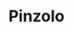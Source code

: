 ---
name: Pinzolo
title: Pinzolo
region: Trentino-Alto Adige
country: Italy
group: Madonna di Campiglio-Pinzolo-Val Rendena
---